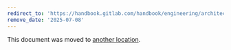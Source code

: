 ```yaml
---
redirect_to: 'https://handbook.gitlab.com/handbook/engineering/architecture/design-documents/cells/ssh_routing_service/'
remove_date: '2025-07-08'
---
```


This document was moved to [another location](https://handbook.gitlab.com/handbook/engineering/architecture/design-documents/cells/ssh_routing_service/).

<!-- This redirect file can be deleted after <2025-07-08>. -->
<!-- Redirects that point to other docs in the same project expire in three months. -->
<!-- Redirects that point to docs in a different project or site (for example, link is not relative and starts with `https:`) expire in one year. -->
<!-- Before deletion, see: https://docs.gitlab.com/ee/development/documentation/redirects.html -->
